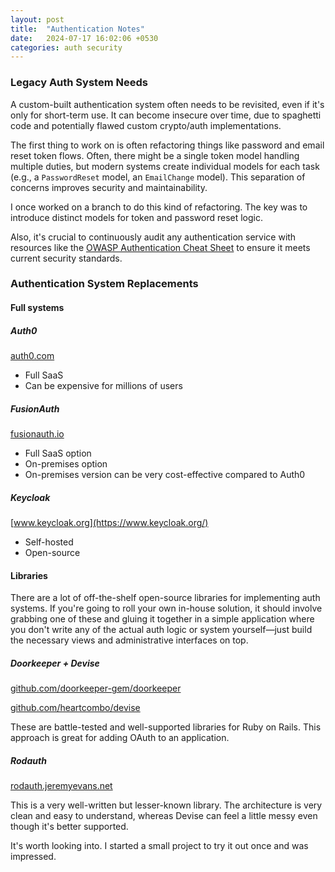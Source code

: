 ```yaml
---
layout: post
title:  "Authentication Notes"
date:   2024-07-17 16:02:06 +0530
categories: auth security
---
```

### Legacy Auth System Needs

A custom-built authentication system often needs to be revisited, even if it's only for short-term use. It can become insecure over time, due to spaghetti code and potentially flawed custom crypto/auth implementations.

The first thing to work on is often refactoring things like password and email reset token flows. Often, there might be a single token model handling multiple duties, but modern systems create individual models for each task (e.g., a `PasswordReset` model, an `EmailChange` model). This separation of concerns improves security and maintainability.

I once worked on a branch to do this kind of refactoring. The key was to introduce distinct models for token and password reset logic.

Also, it's crucial to continuously audit any authentication service with resources like the [OWASP Authentication Cheat Sheet](https://cheatsheetseries.owasp.org/cheatsheets/Authentication_Cheat_Sheet.html) to ensure it meets current security standards.

### Authentication System Replacements

#### Full systems

##### Auth0
[auth0.com](https://auth0.com/)

- Full SaaS
- Can be expensive for millions of users

##### FusionAuth
[fusionauth.io](https://fusionauth.io/)

- Full SaaS option
- On-premises option
- On-premises version can be very cost-effective compared to Auth0

##### Keycloak
[www.keycloak.org](https://www.keycloak.org/)

- Self-hosted
- Open-source

#### Libraries

There are a lot of off-the-shelf open-source libraries for implementing auth systems. If you're going to roll your own in-house solution, it should involve grabbing one of these and gluing it together in a simple application where you don't write any of the actual auth logic or system yourself—just build the necessary views and administrative interfaces on top.

##### Doorkeeper + Devise

[github.com/doorkeeper-gem/doorkeeper](https://github.com/doorkeeper-gem/doorkeeper)

[github.com/heartcombo/devise](https://github.com/heartcombo/devise)

These are battle-tested and well-supported libraries for Ruby on Rails. This approach is great for adding OAuth to an application.

##### Rodauth

[rodauth.jeremyevans.net](http://rodauth.jeremyevans.net/)

This is a very well-written but lesser-known library. The architecture is very clean and easy to understand, whereas Devise can feel a little messy even though it's better supported.

It's worth looking into. I started a small project to try it out once and was impressed. 